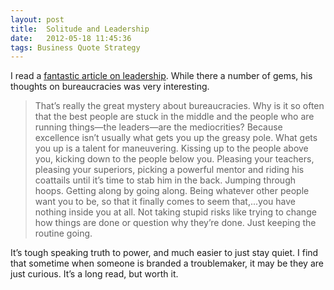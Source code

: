 ```yaml
---
layout: post
title:  Solitude and Leadership
date:   2012-05-18 11:45:36
tags: Business Quote Strategy
---
```


I read a [fantastic article on leadership](http://theamericanscholar.org/solitude-and-leadership/). While there a number of gems, his thoughts on bureaucracies was very interesting.

> That’s really the great mystery about bureaucracies. Why is it so often that the best people are stuck in the middle and the people who are running things—the leaders—are the mediocrities? Because excellence isn’t usually what gets you up the greasy pole. What gets you up is a talent for maneuvering. Kissing up to the people above you, kicking down to the people below you. Pleasing your teachers, pleasing your superiors, picking a powerful mentor and riding his coattails until it’s time to stab him in the back. Jumping through hoops. Getting along by going along. Being whatever other people want you to be, so that it finally comes to seem that,...you have nothing inside you at all. Not taking stupid risks like trying to change how things are done or question why they’re done. Just keeping the routine going.

It’s tough speaking truth to power, and much easier to just stay quiet. I find that sometime when someone is branded a troublemaker, it may be they are just curious. It’s a long read, but worth it.